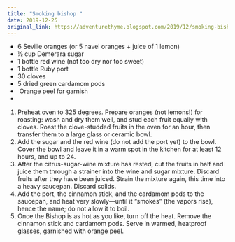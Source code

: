 ```yaml
---
title: "Smoking bishop "
date: 2019-12-25
original_link: https://adventurethyme.blogspot.com/2019/12/smoking-bishop.html
---
```


*   6 Seville oranges (or 5 navel oranges + juice of 1 lemon)
*   ½ cup Demerara sugar
*   1 bottle red wine (not too dry nor too sweet)
*   1 bottle Ruby port
*   30 cloves
*   5 dried green cardamom pods
*    Orange peel for garnish
*     
    

1.  Preheat oven to 325 degrees. Prepare oranges (not lemons!) for roasting: wash and dry them well, and stud each fruit equally with cloves. Roast the clove-studded fruits in the oven for an hour, then transfer them to a large glass or ceramic bowl.
2.  Add the sugar and the red wine (do not add the port yet) to the bowl. Cover the bowl and leave it in a warm spot in the kitchen for at least 12 hours, and up to 24.
3.  After the citrus-sugar-wine mixture has rested, cut the fruits in half and juice them through a strainer into the wine and sugar mixture. Discard fruits after they have been juiced. Strain the mixture again, this time into a heavy saucepan. Discard solids.
4.  Add the port, the cinnamon stick, and the cardamom pods to the saucepan, and heat very slowly—until it “smokes” (the vapors rise), hence the name; do not allow it to boil.
5.  Once the Bishop is as hot as you like, turn off the heat. Remove the cinnamon stick and cardamom pods. Serve in warmed, heatproof glasses, garnished with orange peel.